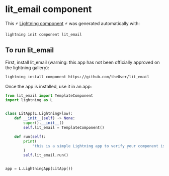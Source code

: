 # lit_email component

This ⚡ [Lightning component](lightning.ai) ⚡ was generated automatically with:

```bash
lightning init component lit_email
```

## To run lit_email

First, install lit_email (warning: this app has not been officially approved on the lightning gallery):

```bash
lightning install component https://github.com/theUser/lit_email
```

Once the app is installed, use it in an app:

```python
from lit_email import TemplateComponent
import lightning as L


class LitApp(L.LightningFlow):
    def __init__(self) -> None:
        super().__init__()
        self.lit_email = TemplateComponent()

    def run(self):
        print(
            "this is a simple Lightning app to verify your component is working as expected"
        )
        self.lit_email.run()


app = L.LightningApp(LitApp())
```
